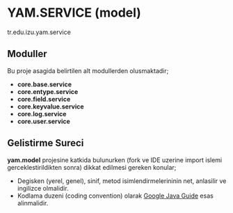 # YAM.SERVICE (model)
tr.edu.izu.yam.service

## Moduller
Bu proje asagida belirtilen alt modullerden olusmaktadir;

* __core.base.service__
* __core.entype.service__ 
* __core.field.service__
* __core.keyvalue.service__
* __core.log.service__ 
* __core.user.service__

## Gelistirme Sureci
**yam.model** projesine katkida bulunurken (fork ve IDE uzerine import islemi gerceklestirildikten sonra) dikkat edilmesi gereken konular;

* Degisken (yerel, genel), sinif, metod isimlendirmelerininin net, anlasilir ve ingilizce olmalidir.
* Kodlama duzeni (coding convention) olarak [Google Java Guide](https://google.github.io/styleguide/javaguide.html) esas alinmalidir.
 